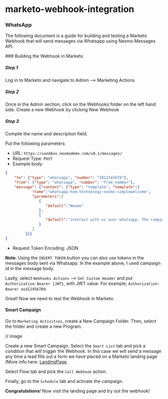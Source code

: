 # marketo-webhook-integration

### WhatsApp

The following document is a guide for building and testing a Marketo Webhook that will send
messages via Whatsapp using Nexmo Messages API.

### Building the Webhook in Marketo

##### Step 1

Log in to Marketo and navigate to Admin --> Marketing Actions

##### Step 2

Once in the Admin section, click on the Webhooks folder on the left hand side. Create a new
Webhook by clicking New Webhook

##### Step 3

Compile the name and description field.

Put the following parameters:

- URL: `https://sandbox.nexmodemo.com/v0.1/messages/`
- Request Type: `POST`
- Example body: 

```json
{
	"to": {"type": "whatsapp", "number": "3912345678"},
	"from": {"type": "whatsapp", "number": "from_number"},
	"message": {"content": {"type": "template", "template":{
            "name":"whatsapp:hsm:technology:nexmo:simplewelcome",
            "parameters":[
               {
                  "default":"Nexmo"
               },
               {
                  "default":"interact with us over whatsapp. The campaignID is {{campaign.id:default=Campaign Id}}"
               }
            ]
         }}}
}

```
- Request Token Encoding: JSON

**Note**: Using the `INSERT TOKEN` button you can also use tokens in the messages body sent via Whatsapp. In the example above, I used campaign id in the message body.

Lastly, select `Webhooks Actions` --> `Set Custom Header` and put `Authorization`: `Bearer {JWT}`, with JWT value. For example, `Authorization: Bearer asd12456789`.

Great! Now we need to test the Webhook in Marketo.


#### Smart Campaign

Go to `Marketing Activities`, create a New Campaign Folder. Then, select the folder and create a new Program.

// image

Create a new Smart Campaign. Select the `Smart List` tab and pick a condition that will trigger the Webhook. In this case we will send a message any time a lead fills out a form we have placed on a Marketo landing page (More info here: [LandingPage](https://docs.marketo.com/display/public/DOCS/Landing+Pages).



Select Flow tab and pick the `Call Webhook` action.


Finally, go to the `Schedule` tab and activate the campaign. 

**Congratulations**! Now visit the landing page and try out the webhook!

